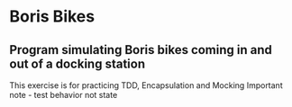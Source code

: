 # Boris Bikes
## Program simulating Boris bikes coming in and out of a docking station
This exercise is for practicing TDD, Encapsulation and Mocking
Important note - test behavior not state
